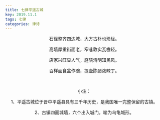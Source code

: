 ```yaml
---
title: 七律平遥古城
key: 2019.11.1
tags: 七律
categories: 律诗
---
```


<p align="center">石径整齐四边城，大方古朴也玲珑。
</p>
<p align="center">高墙厚重街面老，窄巷敦实瓦檐轻。
</p>
<p align="center">店家兴旺显人气，庭院清明知民风。
</p>
<p align="center">百样面食盆作碗，提壶陈醋泼辣丁。
</p>
<p align="center"></br>
</p>
<p align="center">小注：
</p>
<p align="center">1、平遥古城位于晋中平遥县具有三千年历史，是我国唯一完整保留的古镇。
</p>
<p align="center">2、古镇四面城墙，六个出入城门，喻为乌龟城形。
</p>
<p align="center"></br>
</p>
